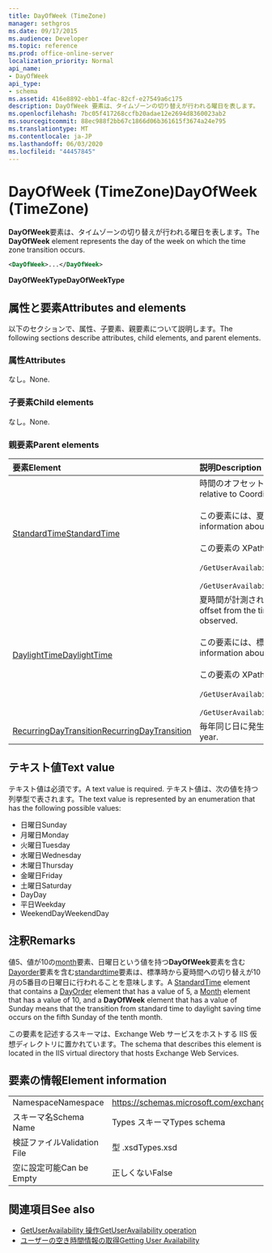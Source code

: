 ```yaml
---
title: DayOfWeek (TimeZone)
manager: sethgros
ms.date: 09/17/2015
ms.audience: Developer
ms.topic: reference
ms.prod: office-online-server
localization_priority: Normal
api_name:
- DayOfWeek
api_type:
- schema
ms.assetid: 416e8892-ebb1-4fac-82cf-e27549a6c175
description: DayOfWeek 要素は、タイムゾーンの切り替えが行われる曜日を表します。
ms.openlocfilehash: 7bc05f417268ccfb20adae12e2694d8360023ab2
ms.sourcegitcommit: 88ec988f2bb67c1866d06b361615f3674a24e795
ms.translationtype: MT
ms.contentlocale: ja-JP
ms.lasthandoff: 06/03/2020
ms.locfileid: "44457845"
---
```

# <a name="dayofweek-timezone"></a><span data-ttu-id="fc044-103">DayOfWeek (TimeZone)</span><span class="sxs-lookup"><span data-stu-id="fc044-103">DayOfWeek (TimeZone)</span></span>

<span data-ttu-id="fc044-104">**DayOfWeek**要素は、タイムゾーンの切り替えが行われる曜日を表します。</span><span class="sxs-lookup"><span data-stu-id="fc044-104">The **DayOfWeek** element represents the day of the week on which the time zone transition occurs.</span></span> 
  
```xml
<DayOfWeek>...</DayOfWeek>
```

<span data-ttu-id="fc044-105">**DayOfWeekType**</span><span class="sxs-lookup"><span data-stu-id="fc044-105">**DayOfWeekType**</span></span>

## <a name="attributes-and-elements"></a><span data-ttu-id="fc044-106">属性と要素</span><span class="sxs-lookup"><span data-stu-id="fc044-106">Attributes and elements</span></span>

<span data-ttu-id="fc044-107">以下のセクションで、属性、子要素、親要素について説明します。</span><span class="sxs-lookup"><span data-stu-id="fc044-107">The following sections describe attributes, child elements, and parent elements.</span></span>
  
### <a name="attributes"></a><span data-ttu-id="fc044-108">属性</span><span class="sxs-lookup"><span data-stu-id="fc044-108">Attributes</span></span>

<span data-ttu-id="fc044-109">なし。</span><span class="sxs-lookup"><span data-stu-id="fc044-109">None.</span></span>
  
### <a name="child-elements"></a><span data-ttu-id="fc044-110">子要素</span><span class="sxs-lookup"><span data-stu-id="fc044-110">Child elements</span></span>

<span data-ttu-id="fc044-111">なし。</span><span class="sxs-lookup"><span data-stu-id="fc044-111">None.</span></span>
  
### <a name="parent-elements"></a><span data-ttu-id="fc044-112">親要素</span><span class="sxs-lookup"><span data-stu-id="fc044-112">Parent elements</span></span>

|<span data-ttu-id="fc044-113">**要素**</span><span class="sxs-lookup"><span data-stu-id="fc044-113">**Element**</span></span>|<span data-ttu-id="fc044-114">**説明**</span><span class="sxs-lookup"><span data-stu-id="fc044-114">**Description**</span></span>|
|:-----|:-----|
|[<span data-ttu-id="fc044-115">StandardTime</span><span class="sxs-lookup"><span data-stu-id="fc044-115">StandardTime</span></span>](standardtime.md) <br/> | <span data-ttu-id="fc044-116">時間のオフセット (協定世界時 (UTC) を基準として、 [Bias (utc)](bias-utc.md)要素で表される) を表します。</span><span class="sxs-lookup"><span data-stu-id="fc044-116">Represents an offset from the time relative to Coordinated Universal Time (UTC) represented by the [Bias (UTC)](bias-utc.md) element.</span></span><br/><br/><span data-ttu-id="fc044-117">この要素には、夏時間が計測される地域で夏時間から標準時への切り替えに関する情報も含まれます。</span><span class="sxs-lookup"><span data-stu-id="fc044-117">This element also contains information about the transition to standard time from daylight saving time in regions where daylight saving time is observed.</span></span><br/><br/><span data-ttu-id="fc044-118">この要素の XPath 式は次のとおりです。</span><span class="sxs-lookup"><span data-stu-id="fc044-118">The following are the XPath expressions to this element:</span></span><br/><br/>`/GetUserAvailabilityResponse/FreeBusyResponseArray/FreeBusyResponse/FreeBusyView/WorkingHours/TimeZone/StandardTime`<br/><br/>`/GetUserAvailabilityRequest/TimeZone/StandardTime` <br/> |
|[<span data-ttu-id="fc044-119">DaylightTime</span><span class="sxs-lookup"><span data-stu-id="fc044-119">DaylightTime</span></span>](daylighttime.md) <br/> | <span data-ttu-id="fc044-120">夏時間が計測される地域で、 [Bias (utc)](bias-utc.md)要素によって表される utc を基準とした時刻からのオフセットを表します。</span><span class="sxs-lookup"><span data-stu-id="fc044-120">Represents an offset from the time relative to UTC represented by the [Bias (UTC)](bias-utc.md) element in regions where daylight saving time is observed.</span></span><br/><br/><span data-ttu-id="fc044-121">この要素には、標準時から夏時間への切り替えが行われるタイミングに関する情報も含まれています。</span><span class="sxs-lookup"><span data-stu-id="fc044-121">This element also contains information about when the transition to daylight saving time from standard time occurs.</span></span><br/><br/><span data-ttu-id="fc044-122">この要素の XPath 式は次のとおりです。</span><span class="sxs-lookup"><span data-stu-id="fc044-122">The following are the XPath expressions to this element:</span></span><br/><br/>`/GetUserAvailabilityResponse/FreeBusyResponseArray/FreeBusyResponse/FreeBusyView/WorkingHours/TimeZone/DaylightTime`<br/><br/>`/GetUserAvailabilityRequest/TimeZone/DaylightTime` <br/> |
|[<span data-ttu-id="fc044-123">RecurringDayTransition</span><span class="sxs-lookup"><span data-stu-id="fc044-123">RecurringDayTransition</span></span>](recurringdaytransition.md) <br/> |<span data-ttu-id="fc044-124">毎年同じ日に発生するタイムゾーンの切り替えを表します。</span><span class="sxs-lookup"><span data-stu-id="fc044-124">Represents a time zone transition that occurs on the same day each year.</span></span>  <br/> |
   
## <a name="text-value"></a><span data-ttu-id="fc044-125">テキスト値</span><span class="sxs-lookup"><span data-stu-id="fc044-125">Text value</span></span>

<span data-ttu-id="fc044-126">テキスト値は必須です。</span><span class="sxs-lookup"><span data-stu-id="fc044-126">A text value is required.</span></span> <span data-ttu-id="fc044-127">テキスト値は、次の値を持つ列挙型で表されます。</span><span class="sxs-lookup"><span data-stu-id="fc044-127">The text value is represented by an enumeration that has the following possible values:</span></span>
  
- <span data-ttu-id="fc044-128">日曜日</span><span class="sxs-lookup"><span data-stu-id="fc044-128">Sunday</span></span>    
- <span data-ttu-id="fc044-129">月曜日</span><span class="sxs-lookup"><span data-stu-id="fc044-129">Monday</span></span>    
- <span data-ttu-id="fc044-130">火曜日</span><span class="sxs-lookup"><span data-stu-id="fc044-130">Tuesday</span></span>    
- <span data-ttu-id="fc044-131">水曜日</span><span class="sxs-lookup"><span data-stu-id="fc044-131">Wednesday</span></span>    
- <span data-ttu-id="fc044-132">木曜日</span><span class="sxs-lookup"><span data-stu-id="fc044-132">Thursday</span></span>    
- <span data-ttu-id="fc044-133">金曜日</span><span class="sxs-lookup"><span data-stu-id="fc044-133">Friday</span></span>    
- <span data-ttu-id="fc044-134">土曜日</span><span class="sxs-lookup"><span data-stu-id="fc044-134">Saturday</span></span>    
- <span data-ttu-id="fc044-135">Day</span><span class="sxs-lookup"><span data-stu-id="fc044-135">Day</span></span>    
- <span data-ttu-id="fc044-136">平日</span><span class="sxs-lookup"><span data-stu-id="fc044-136">Weekday</span></span>   
- <span data-ttu-id="fc044-137">WeekendDay</span><span class="sxs-lookup"><span data-stu-id="fc044-137">WeekendDay</span></span>
    
## <a name="remarks"></a><span data-ttu-id="fc044-138">注釈</span><span class="sxs-lookup"><span data-stu-id="fc044-138">Remarks</span></span>

<span data-ttu-id="fc044-139">値5、値が10の[month](month.md)要素、日曜日という値を持つ**DayOfWeek**要素を含む[Dayorder](dayorder.md)要素を含む[standardtime](standardtime.md)要素は、標準時から夏時間への切り替えが10月の5番目の日曜日に行われることを意味します。</span><span class="sxs-lookup"><span data-stu-id="fc044-139">A [StandardTime](standardtime.md) element that contains a [DayOrder](dayorder.md) element that has a value of 5, a [Month](month.md) element that has a value of 10, and a **DayOfWeek** element that has a value of Sunday means that the transition from standard time to daylight saving time occurs on the fifth Sunday of the tenth month.</span></span> 
  
<span data-ttu-id="fc044-140">この要素を記述するスキーマは、Exchange Web サービスをホストする IIS 仮想ディレクトリに置かれています。</span><span class="sxs-lookup"><span data-stu-id="fc044-140">The schema that describes this element is located in the IIS virtual directory that hosts Exchange Web Services.</span></span>
  
## <a name="element-information"></a><span data-ttu-id="fc044-141">要素の情報</span><span class="sxs-lookup"><span data-stu-id="fc044-141">Element information</span></span>

|||
|:-----|:-----|
|<span data-ttu-id="fc044-142">Namespace</span><span class="sxs-lookup"><span data-stu-id="fc044-142">Namespace</span></span>  <br/> |https://schemas.microsoft.com/exchange/services/2006/types  <br/> |
|<span data-ttu-id="fc044-143">スキーマ名</span><span class="sxs-lookup"><span data-stu-id="fc044-143">Schema Name</span></span>  <br/> |<span data-ttu-id="fc044-144">Types スキーマ</span><span class="sxs-lookup"><span data-stu-id="fc044-144">Types schema</span></span>  <br/> |
|<span data-ttu-id="fc044-145">検証ファイル</span><span class="sxs-lookup"><span data-stu-id="fc044-145">Validation File</span></span>  <br/> |<span data-ttu-id="fc044-146">型 .xsd</span><span class="sxs-lookup"><span data-stu-id="fc044-146">Types.xsd</span></span>  <br/> |
|<span data-ttu-id="fc044-147">空に設定可能</span><span class="sxs-lookup"><span data-stu-id="fc044-147">Can be Empty</span></span>  <br/> |<span data-ttu-id="fc044-148">正しくない</span><span class="sxs-lookup"><span data-stu-id="fc044-148">False</span></span>  <br/> |
   
## <a name="see-also"></a><span data-ttu-id="fc044-149">関連項目</span><span class="sxs-lookup"><span data-stu-id="fc044-149">See also</span></span>

- [<span data-ttu-id="fc044-150">GetUserAvailability 操作</span><span class="sxs-lookup"><span data-stu-id="fc044-150">GetUserAvailability operation</span></span>](getuseravailability-operation.md)
- [<span data-ttu-id="fc044-151">ユーザーの空き時間情報の取得</span><span class="sxs-lookup"><span data-stu-id="fc044-151">Getting User Availability</span></span>](https://msdn.microsoft.com/library/d4133fcb-9b0f-4e6b-aadf-a389da83516a%28Office.15%29.aspx)

